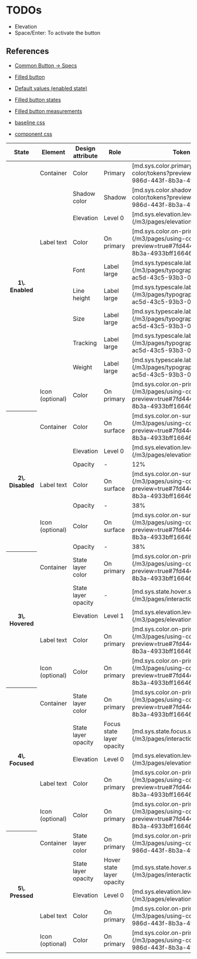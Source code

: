 # TODOs

- Elevation 
- Space/Enter: To activate the button


## References

- [Common Button -> Specs](https://m3.material.io/components/buttons/specs)
- [Filled button](https://m3.material.io/components/buttons/specs#0b1b7bd2-3de8-431a-afa1-d692e2e18b0d)
- [Default values (enabled state)](https://m3.material.io/components/buttons/specs#01f42fda-4f05-44a6-8479-1f79866f2d3d)
- [Filled button states](https://m3.material.io/components/buttons/specs#a6eb2111-b02a-4a56-94a6-95bf6537e0c0)
- [Filled button measurements](https://m3.material.io/components/buttons/specs#fef4e372-7b50-4608-be23-738ef299be0e)

- [baseline css](../../tokens/css/baseline.css)
- [component css](../../tokens/css/components/filled-button.css)





<table>

<thead>

<tr>

<th>State  
</th>

<th>Element  
</th>

<th>Design attribute 
</th>

<th>Role  
</th>

<th>Token or value  
</th>

</tr>

</thead>

<tbody>

<tr>

<th rowspan="10">1\. Enabled  
</th>

<td>Container</td>

<td>Color</td>

<td>Primary</td>

<td>[md.sys.color.primary](/m3/pages/using-color/tokens?preview=true#7fd4440e-986d-443f-8b3a-4933bff16646)</td>

</tr>

<tr>

<td></td>

<td>Shadow color</td>

<td>Shadow</td>

<td>[md.sys.color.shadow](/m3/pages/using-color/tokens?preview=true#7fd4440e-986d-443f-8b3a-4933bff16646)</td>

</tr>

<tr>

<td></td>

<td>Elevation</td>

<td>Level 0</td>

<td>[md.sys.elevation.level0](/m3/pages/elevation/tokens)</td>

</tr>

<tr>

<td>Label text</td>

<td>Color</td>

<td>On primary</td>

<td>[md.sys.color.on-primary](/m3/pages/using-color/tokens?preview=true#7fd4440e-986d-443f-8b3a-4933bff16646)</td>

</tr>

<tr>

<td></td>

<td>Font</td>

<td>Label large</td>

<td>[md.sys.typescale.label-large.font](/m3/pages/typography/tokens#d74b73c2-ac5d-43c5-93b3-088a2f67723d)</td>

</tr>

<tr>

<td></td>

<td>Line height</td>

<td>Label large</td>

<td>[md.sys.typescale.label-large.line-height](/m3/pages/typography/tokens#d74b73c2-ac5d-43c5-93b3-088a2f67723d)</td>

</tr>

<tr>

<td></td>

<td>Size</td>

<td>Label large</td>

<td>[md.sys.typescale.label-large.size](/m3/pages/typography/tokens#d74b73c2-ac5d-43c5-93b3-088a2f67723d)</td>

</tr>

<tr>

<td></td>

<td>Tracking</td>

<td>Label large</td>

<td>[md.sys.typescale.label-large.tracking](/m3/pages/typography/tokens#d74b73c2-ac5d-43c5-93b3-088a2f67723d)</td>

</tr>

<tr>

<td></td>

<td>Weight</td>

<td>Label large</td>

<td>[md.sys.typescale.label-large.weight](/m3/pages/typography/tokens#d74b73c2-ac5d-43c5-93b3-088a2f67723d)</td>

</tr>

<tr>

<td>Icon (optional)</td>

<td>Color</td>

<td>On primary</td>

<td>[md.sys.color.on-primary](/m3/pages/using-color/tokens?preview=true#7fd4440e-986d-443f-8b3a-4933bff16646)</td>

</tr>

<tr>

<th rowspan="7">2\. Disabled  
</th>

<td>Container</td>

<td>Color</td>

<td>On surface</td>

<td>[md.sys.color.on-surface](/m3/pages/using-color/tokens?preview=true#7fd4440e-986d-443f-8b3a-4933bff16646)</td>

</tr>

<tr>

<td></td>

<td>Elevation</td>

<td>Level 0</td>

<td>[md.sys.elevation.level0](/m3/pages/elevation/tokens)</td>

</tr>

<tr>

<td></td>

<td>Opacity</td>

<td>-</td>

<td>12%</td>

</tr>

<tr>

<td>Label text</td>

<td>Color</td>

<td>On surface</td>

<td>[md.sys.color.on-surface](/m3/pages/using-color/tokens?preview=true#7fd4440e-986d-443f-8b3a-4933bff16646)</td>

</tr>

<tr>

<td></td>

<td>Opacity</td>

<td>-</td>

<td>38%</td>

</tr>

<tr>

<td>Icon (optional)</td>

<td>Color</td>

<td>On surface</td>

<td>[md.sys.color.on-surface](/m3/pages/using-color/tokens?preview=true#7fd4440e-986d-443f-8b3a-4933bff16646)</td>

</tr>

<tr>

<td></td>

<td>Opacity</td>

<td>-</td>

<td>38%</td>

</tr>

<tr>

<th rowspan="5">3\. Hovered  
</th>

<td>Container</td>

<td>State layer color</td>

<td>On primary</td>

<td>[md.sys.color.on-primary](/m3/pages/using-color/tokens?preview=true#7fd4440e-986d-443f-8b3a-4933bff16646)</td>

</tr>

<tr>

<td></td>

<td>State layer opacity</td>

<td>-</td>

<td>[md.sys.state.hover.state-layer-opacity](/m3/pages/interaction-states/)</td>

</tr>

<tr>

<td></td>

<td>Elevation</td>

<td>Level 1</td>

<td>[md.sys.elevation.level1](/m3/pages/elevation/tokens)</td>

</tr>

<tr>

<td>Label text</td>

<td>Color</td>

<td>On primary</td>

<td>[md.sys.color.on-primary](/m3/pages/using-color/tokens?preview=true#7fd4440e-986d-443f-8b3a-4933bff16646)</td>

</tr>

<tr>

<td>Icon (optional)</td>

<td>Color</td>

<td>On primary</td>

<td>[md.sys.color.on-primary](/m3/pages/using-color/tokens?preview=true#7fd4440e-986d-443f-8b3a-4933bff16646)</td>

</tr>

<tr>

<th rowspan="5">4\. Focused  
</th>

<td>Container</td>

<td>State layer color</td>

<td>On primary</td>

<td>[md.sys.color.on-primary](/m3/pages/using-color/tokens?preview=true#7fd4440e-986d-443f-8b3a-4933bff16646)</td>

</tr>

<tr>

<td></td>

<td>State layer opacity</td>

<td>Focus state layer opacity</td>

<td>[md.sys.state.focus.state-layer-opacity](/m3/pages/interaction-states/)</td>

</tr>

<tr>

<td></td>

<td>Elevation</td>

<td>Level 0</td>

<td>[md.sys.elevation.level0](/m3/pages/elevation/tokens)</td>

</tr>

<tr>

<td>Label text</td>

<td>Color</td>

<td>On primary</td>

<td>[md.sys.color.on-primary](/m3/pages/using-color/tokens?preview=true#7fd4440e-986d-443f-8b3a-4933bff16646)</td>

</tr>

<tr>

<td>Icon (optional)</td>

<td>Color</td>

<td>On primary</td>

<td>[md.sys.color.on-primary](/m3/pages/using-color/tokens?preview=true#7fd4440e-986d-443f-8b3a-4933bff16646)</td>

</tr>

<tr>

<th rowspan="5">5\. Pressed  
</th>

<td>Container</td>

<td>State layer color</td>

<td>On primary</td>

<td>[md.sys.color.on-primary](/m3/pages/using-color/tokens#7fd4440e-986d-443f-8b3a-4933bff16646)</td>

</tr>

<tr>

<td></td>

<td>State layer opacity</td>

<td>Hover state layer opacity</td>

<td>[md.sys.state.hover.state-layer-opacity](/m3/pages/interaction-states)</td>

</tr>

<tr>

<td></td>

<td>Elevation</td>

<td>Level 0</td>

<td>[md.sys.elevation.level0](/m3/pages/elevation/tokens)</td>

</tr>

<tr>

<td>Label text</td>

<td>Color</td>

<td>On primary</td>

<td>[md.sys.color.on-primary](/m3/pages/using-color/tokens#7fd4440e-986d-443f-8b3a-4933bff16646)</td>

</tr>

<tr>

<td>Icon (optional)</td>

<td>Color</td>

<td>On primary</td>

<td>[md.sys.color.on-primary](/m3/pages/using-color/tokens#7fd4440e-986d-443f-8b3a-4933bff16646)</td>

</tr>

</tbody>

</table>